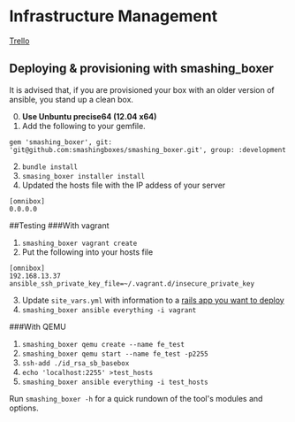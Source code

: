 # Infrastructure Management

[Trello](https://trello.com/b/4sOCutfn/smashingboxer)


## Deploying & provisioning with smashing_boxer
It is advised that, if you are provisioned your box with an older version of ansible, you stand up a clean box.

0. **Use Unbuntu precise64 (12.04 x64)**
1. Add the following to your gemfile.

```
gem 'smashing_boxer', git: 'git@github.com:smashingboxes/smashing_boxer.git', group: :development
```

2. `bundle install`
3. `smasing_boxer installer install`
4. Updated the hosts file with the IP addess of your server

```
[omnibox]
0.0.0.0
```

##Testing
###With vagrant


1. `smashing_boxer vagrant create`
2. Put the following into your hosts file

```
[omnibox]
192.168.13.37 ansible_ssh_private_key_file=~/.vagrant.d/insecure_private_key
```
3. Update `site_vars.yml` with information to a [rails app you want to deploy](https://github.com/BrandonMathis/vanilla-rails-app)
4. `smashing_boxer ansible everything -i vagrant`


###With QEMU

1. `smashing_boxer qemu create --name fe_test`
2. `smashing_boxer qemu start --name fe_test -p2255`
3. `ssh-add ./id_rsa_sb_basebox`
4. `echo 'localhost:2255' >test_hosts`
5. `smashing_boxer ansible everything -i test_hosts`
 
Run `smashing_boxer -h` for a quick rundown of the tool's modules and options.
